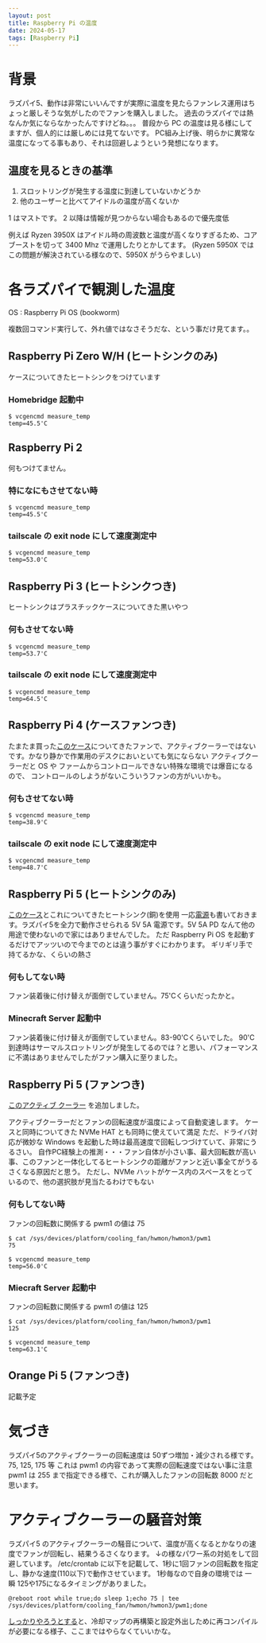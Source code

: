 ```yaml
---
layout: post
title: Raspberry Pi の温度
date: 2024-05-17
tags: [Raspberry Pi]
---
```


# 背景

ラズパイ5、動作は非常にいいんですが実際に温度を見たらファンレス運用はちょっと厳しそうな気がしたのでファンを購入しました。
過去のラズパイでは熱なんか気にならなかったんですけどね。。。
普段から PC の温度は見る様にしてますが、個人的には厳しめには見てないです。
PC組み上げ後、明らかに異常な温度になってる事もあり、それは回避しようという発想になります。

## 温度を見るときの基準

1. スロットリングが発生する温度に到達していないかどうか
2. 他のユーザーと比べてアイドルの温度が高くないか

1 はマストです。
2 以降は情報が見つからない場合もあるので優先度低

例えば Ryzen 3950X はアイドル時の周波数と温度が高くなりすぎるため、コアブーストを切って 3400 Mhz で運用したりとかしてます。
(Ryzen 5950X ではこの問題が解決されている様なので、5950X がうらやましい) 


# 各ラズパイで観測した温度

OS : Raspberry Pi OS (bookworm)

複数回コマンド実行して、外れ値ではなさそうだな、という事だけ見てます。。

## Raspberry Pi Zero W/H (ヒートシンクのみ)

ケースについてきたヒートシンクをつけています

### Homebridge 起動中

```
$ vcgencmd measure_temp
temp=45.5'C
```

## Raspberry Pi 2

何もつけてません。

### 特になにもさせてない時

```
$ vcgencmd measure_temp
temp=45.5'C
```

### tailscale の exit node にして速度測定中

```
$ vcgencmd measure_temp
temp=53.0'C
```

## Raspberry Pi 3 (ヒートシンクつき)

ヒートシンクはプラスチックケースについてきた黒いやつ

### 何もさせてない時

```
$ vcgencmd measure_temp
temp=53.7'C
```

### tailscale の exit node にして速度測定中

```
$ vcgencmd measure_temp
temp=64.5'C
```

## Raspberry Pi 4 (ケースファンつき)

たまたま買った[このケース](https://www.amazon.co.jp/gp/product/B07VB24K9W?ie=UTF8&psc=1&linkCode=ll1&tag=noma362907-22&linkId=ab42156e7f1536101bcae681defe5910&language=ja_JP&ref_=as_li_ss_tl)についてきたファンで、アクティブクーラーではないです。かなり静かで作業用のデスクにおいといても気にならない
アクティブクーラーだと OS や ファームからコントロールできない特殊な環境では爆音になるので、
コントロールのしようがないこういうファンの方がいいかも。

### 何もさせてない時

```
$ vcgencmd measure_temp
temp=38.9'C
```

### tailscale の exit node にして速度測定中

```
$ vcgencmd measure_temp
temp=48.7'C
```

## Raspberry Pi 5 (ヒートシンクのみ)

[このケース](https://www.amazon.co.jp/gp/product/B0CXPH1PZH?ie=UTF8&psc=1&linkCode=ll1&tag=noma362907-22&linkId=5200b4c6e5b1fb01e380fb5931adafc2&language=ja_JP&ref_=as_li_ss_tl)とこれについてきたヒートシンク(銅)を使用
一応[電源](https://www.amazon.co.jp/gp/product/B0CXPP468R?ie=UTF8&psc=1&linkCode=ll1&tag=noma362907-22&linkId=690f4f58d17afb0be7b633242ccbbb50&language=ja_JP&ref_=as_li_ss_tl)も書いておきます。ラズパイ5を全力で動作させられる 5V 5A 電源です。5V 5A PD なんて他の用途で使わないので家にはありませんでした。
ただ Raspberry Pi OS を起動するだけでアッツいので今までのとは違う事がすぐにわかります。
ギリギリ手で持てるかな、くらいの熱さ


### 何もしてない時

ファン装着後に付け替えが面倒でしていません。75'Cくらいだったかと。

### Minecraft Server 起動中

ファン装着後に付け替えが面倒でしていません。83-90'Cくらいでした。
90'C 到達時はサーマルスロットリングが発生してるのでは？と思い、パフォーマンスに不満はありませんでしたがファン購入に至りました。

## Raspberry Pi 5 (ファンつき)

[このアクティブ クーラー](https://www.amazon.co.jp/gp/product/B0CX4DFY8G?ie=UTF8&psc=1&linkCode=ll1&tag=noma362907-22&linkId=a37e14832a55eebb1836ec43d637feca&language=ja_JP&ref_=as_li_ss_tl) を追加しました。

アクティブクーラーだとファンの回転速度が温度によって自動変速します。
ケースと同時についてきた NVMe HAT とも同時に使えていて満足
ただ、ドライバ対応が微妙な Windows を起動した時は最高速度で回転しつづけていて、非常にうるさい。
自作PC経験上の推測・・・ファン自体が小さい事、最大回転数が高い事、このファンと一体化してるヒートシンクの距離がファンと近い事全てがうるさくなる原因だと思う。
ただし、NVMe ハットがケース内のスペースをとっているので、他の選択肢が見当たるわけでもない

### 何もしてない時

ファンの回転数に関係する pwm1 の値は 75

```
$ cat /sys/devices/platform/cooling_fan/hwmon/hwmon3/pwm1
75
```

```
$ vcgencmd measure_temp
temp=56.0'C
```

### Miecraft Server 起動中

ファンの回転数に関係する pwm1 の値は 125

```
$ cat /sys/devices/platform/cooling_fan/hwmon/hwmon3/pwm1
125
```

```
$ vcgencmd measure_temp
temp=63.1'C
```
## Orange Pi 5 (ファンつき)

記載予定

# 気づき

ラズパイ5のアクティブクーラーの回転速度は 50ずつ増加・減少される様です。75, 125, 175 等
これは pwm1 の内容であって実際の回転速度ではない事に注意
pwm1 は 255 まで指定できる様で、これが購入したファンの回転数 8000 だと思います。


# アクティブクーラーの騒音対策

ラズパイ5 のアクティブクーラーの騒音について、温度が高くなるとかなりの速度でファンが回転し、結果うるさくなります。
↓の様なパワー系の対処をして回避しています。
/etc/crontab に以下を記載して、1秒に1回ファンの回転数を指定し、静かな速度(110以下)で動作させています。
1秒毎なので自身の環境では 一瞬 125や175になるタイミングがありました。

```
@reboot root while true;do sleep 1;echo 75 | tee /sys/devices/platform/cooling_fan/hwmon/hwmon3/pwm1;done
```

[しっかりやろうとする](https://forums.raspberrypi.com/viewtopic.php?t=362528)と、冷却マップの再構築と設定外出しために再コンパイルが必要になる様子、ここまではやらなくていいかな。

